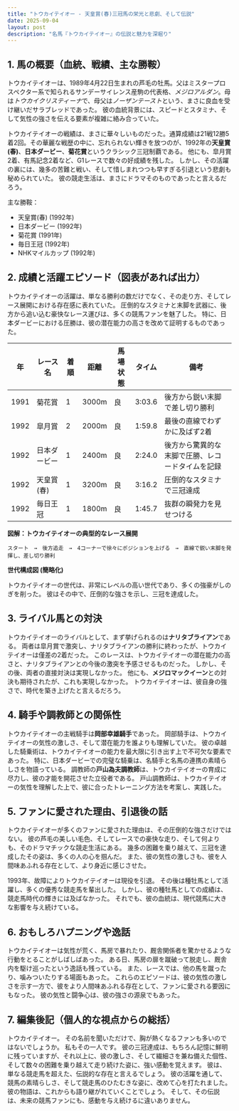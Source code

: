 ```yaml
---
title: "トウカイテイオー - 天皇賞(春)三冠馬の栄光と悲劇、そして伝説"
date: 2025-09-04
layout: post
description: "名馬『トウカイテイオー』の伝説と魅力を深堀り"
---
```


## 1. 馬の概要（血統、戦績、主な勝鞍）

トウカイテイオーは、1989年4月22日生まれの芦毛の牡馬。父はミスタープロスペクター系で知られるサンデーサイレンス産駒の代表格、*メジロアルダン*。母は*トウカイクリスティーナ*で、母父は*ノーザンテースト*という、まさに良血を受け継いだサラブレッドであった。  彼の血統背景には、スピードとスタミナ、そして気性の強さを伝える要素が複雑に絡み合っていた。

トウカイテイオーの戦績は、まさに華々しいものだった。通算成績は21戦12勝5着2回。その華麗な戦歴の中に、忘れられない輝きを放つのが、1992年の**天皇賞(春)**、**日本ダービー**、**菊花賞**というクラシック三冠制覇である。  他にも、皐月賞2着、有馬記念2着など、G1レースで数々の好成績を残した。  しかし、その活躍の裏には、幾多の苦難と戦い、そして惜しまれつつも早すぎる引退という悲劇も秘められていた。  彼の競走生活は、まさにドラマそのものであったと言えるだろう。


主な勝鞍：

* 天皇賞(春) (1992年)
* 日本ダービー (1992年)
* 菊花賞 (1991年)
* 毎日王冠 (1992年)
* NHKマイルカップ (1992年)


## 2. 成績と活躍エピソード（図表があれば出力）

トウカイテイオーの活躍は、単なる勝利の数だけでなく、その走り方、そしてレース展開における存在感に表れていた。  圧倒的なスタミナと末脚を武器に、後方から追い込む豪快なレース運びは、多くの競馬ファンを魅了した。  特に、日本ダービーにおける圧勝は、彼の潜在能力の高さを改めて証明するものであった。

| 年 | レース名             | 着順 | 距離 | 馬場状態 | タイム      | 備考                                      |
|---|----------------------|-----|-----|---------|------------|-------------------------------------------|
| 1991 | 菊花賞               | 1   | 3000m| 良       | 3:03.6      | 後方から鋭い末脚で差し切り勝利                 |
| 1992 | 皐月賞               | 2   | 2000m| 良       | 1:59.8      | 最後の直線でわずかに及ばず2着               |
| 1992 | 日本ダービー           | 1   | 2400m| 良       | 2:24.0      | 後方から驚異的な末脚で圧勝、レコードタイムを記録 |
| 1992 | 天皇賞(春)           | 1   | 3200m| 良       | 3:16.2      | 圧倒的なスタミナで三冠達成                  |
| 1992 | 毎日王冠             | 1   | 1800m| 良       | 1:45.7      | 抜群の瞬発力を見せつける                  |


**図解：トウカイテイオーの典型的なレース展開**

```
スタート　→　後方追走　→　4コーナーで徐々にポジションを上げる　→　直線で鋭い末脚を発揮し、差し切り勝利
```

**世代構成図 (簡略化)**

トウカイテイオーの世代は、非常にレベルの高い世代であり、多くの強豪がしのぎを削った。  彼はその中で、圧倒的な強さを示し、三冠を達成した。


## 3. ライバル馬との対決

トウカイテイオーのライバルとして、まず挙げられるのは**ナリタブライアン**である。  両者は皐月賞で激突し、ナリタブライアンの勝利に終わったが、トウカイテイオーは僅差の2着だった。  このレースは、トウカイテイオーの潜在能力の高さと、ナリタブライアンとの今後の激突を予感させるものだった。  しかし、その後、両者の直接対決は実現しなかった。  他にも、**メジロマックイーン**との対決も期待されたが、これも実現しなかった。  トウカイテイオーは、彼自身の強さで、時代を築き上げたと言えるだろう。


## 4. 騎手や調教師との関係性

トウカイテイオーの主戦騎手は**岡部幸雄騎手**であった。  岡部騎手は、トウカイテイオーの気性の激しさ、そして潜在能力を誰よりも理解していた。  彼の卓越した騎乗術は、トウカイテイオーの能力を最大限に引き出す上で不可欠な要素であった。  特に、日本ダービーでの完璧な騎乗は、名騎手と名馬の連携の素晴らしさを物語っている。  調教師の**戸山為夫調教師**は、トウカイテイオーの育成に尽力し、彼の才能を開花させた立役者である。  戸山調教師は、トウカイテイオーの気性を理解した上で、彼に合ったトレーニング方法を考案し、実践した。


## 5. ファンに愛された理由、引退後の話

トウカイテイオーが多くのファンに愛された理由は、その圧倒的な強さだけではない。  彼の芦毛の美しい毛色、そしてレースでの豪快な走り、そして何よりも、そのドラマチックな競走生活にある。  幾多の困難を乗り越えて、三冠を達成したその姿は、多くの人の心を掴んだ。  また、彼の気性の激しさも、彼を人間味あふれる存在として、より身近に感じさせた。

1993年、故障によりトウカイテイオーは現役を引退。  その後は種牡馬として活躍し、多くの優秀な競走馬を輩出した。  しかし、彼の種牡馬としての成績は、競走馬時代の輝きには及ばなかった。  それでも、彼の血統は、現代競馬に大きな影響を与え続けている。


## 6. おもしろハプニングや逸話

トウカイテイオーは気性が荒く、馬房で暴れたり、厩舎関係者を驚かせるような行動をとることがしばしばあった。  ある日、馬房の扉を蹴破って脱走し、厩舎内を駆け巡ったという逸話も残っている。  また、レースでは、他の馬を蹴ったり、噛みついたりする場面もあった。  これらのエピソードは、彼の気性の激しさを示す一方で、彼をより人間味あふれる存在として、ファンに愛される要因にもなった。  彼の気性と闘争心は、彼の強さの源泉でもあった。


## 7. 編集後記（個人的な視点からの総括）

トウカイテイオー。  その名前を聞いただけで、胸が熱くなるファンも多いのではないでしょうか。  私もその一人です。  彼の三冠達成は、もちろん記憶に鮮明に残っていますが、それ以上に、彼の激しさ、そして繊細さを兼ね備えた個性、そして数々の困難を乗り越えて走り続けた姿に、強い感動を覚えます。  彼は、単なる競走馬を超えた、伝説的な存在と言えるでしょう。  彼の活躍を通して、競馬の素晴らしさ、そして競走馬のひたむきな姿に、改めて心を打たれました。  彼の物語は、これからも語り継がれていくことでしょう。  そして、その伝説は、未来の競馬ファンにも、感動を与え続けるに違いありません。
